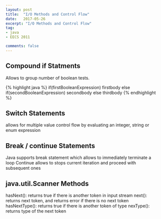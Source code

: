 ```yaml
---
layout: post
title:  "I/O Methods and Control Flow"
date:   2017-05-26
excerpt: "I/O Methods and Control Flow"
tag:
- java
- EECS 2011

comments: false
---
```


## Compound if Statments

  Allows to group number of boolean tests.

{% highlight java %}
if(firstBooleanExpression)
  firstbody
else if(secondBooleanExpression)
  secondbody
else
  thirdbody
{% endhighlight %}

## Switch Statements
  allows for multiple value control flow by evaluating an integer, string or enum expression

## Break / continue Statements
  Java supports break statement which allows to immediately terminate a loop
  Continue allows to stops current iteration and proceed with subsequent ones

## java.util.Scanner Methods
  hasNext(): returns true if there is another token in input stream
  next(): returns next token, and returns error if there is no next token
  hasNextType(): returns true if there is another token of type
  nexType(): returns type of the next token
